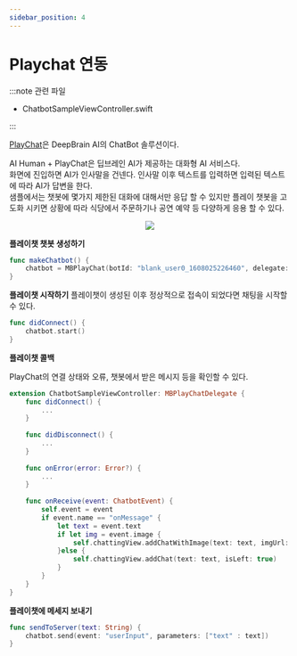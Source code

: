 ```yaml
---
sidebar_position: 4
---
```


# Playchat 연동

:::note 관련 파일

- ChatbotSampleViewController.swift

:::

[PlayChat](https://aichat.deepbrainai.io/)은 DeepBrain AI의 ChatBot 솔루션이다.

AI Human + PlayChat은 딥브레인 AI가 제공하는 대화형 AI 서비스다.<br/>
화면에 진입하면 AI가 인사말을 건넨다. 인사말 이후 텍스트를 입력하면 입력된 텍스트에 따라 AI가 답변을 한다.<br/>
샘플에서는 챗봇에 몇가지 제한된 대화에 대해서만 응답 할 수 있지만 플레이 챗봇을 고도화 시키면 상황에 따라 식당에서 주문하기나 공연 예약 등 다양하게 응용 할 수 있다.

<p align="center">
<img src="/img/aihuman/ios/aisample_ss_playchat.PNG" style={{zoom: "50%"}} />
</p>

**플레이챗 챗봇 생성하기**

```swift
func makeChatbot() {
    chatbot = MBPlayChat(botId: "blank_user0_1608025226460", delegate: self)
}
```

**플레이챗 시작하기**
플레이챗이 생성된 이후 정상적으로 접속이 되었다면 채팅을 시작할 수 있다.

```swift
func didConnect() {
    chatbot.start()
}
```

**플레이챗 콜백**

PlayChat의 연결 상태와 오류, 챗봇에서 받은 메시지 등을 확인할 수 있다.

```swift
extension ChatbotSampleViewController: MBPlayChatDelegate {
    func didConnect() {
        ...
    }
    
    func didDisconnect() {
        ...
    }
    
    func onError(error: Error?) {
        ...
    }
    
    func onReceive(event: ChatbotEvent) {
        self.event = event
        if event.name == "onMessage" {
            let text = event.text
            if let img = event.image {
                self.chattingView.addChatWithImage(text: text, imgUrl: img.urlString, isLeft: true)
            }else {
                self.chattingView.addChat(text: text, isLeft: true)
            }
        }
    }
}
```

**플레이챗에 메세지 보내기**

```swift
func sendToServer(text: String) {
    chatbot.send(event: "userInput", parameters: ["text" : text])
}
```
